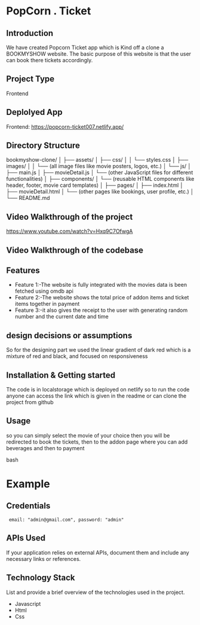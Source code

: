 # PopCorn . Ticket

## Introduction
We have created Popcorn Ticket app which is Kind off a clone a BOOKMYSHOW website. The basic purpose of this website is that the user can book there tickets accordingly.

## Project Type
Frontend 

## Deplolyed App
Frontend: https://popcorn-ticket007.netlify.app/

## Directory Structure

bookmyshow-clone/
│
├── assets/
│   ├── css/
│   │   └── styles.css
│   ├── images/
│   │   └── (all image files like movie posters, logos, etc.)
│   └── js/
│       ├── main.js
│       ├── movieDetail.js
│       └── (other JavaScript files for different functionalities)
│
├── components/
│   └── (reusable HTML components like header, footer, movie card templates)
│
├── pages/
│   ├── index.html
│   ├── movieDetail.html
│   └── (other pages like bookings, user profile, etc.)
│
└── README.md


## Video Walkthrough of the project
https://www.youtube.com/watch?v=Hxq9C7OfwgA

## Video Walkthrough of the codebase


## Features

- Feature 1:-The website is fully integrated with the movies data is been fetched using omdb api
- Feature 2:-The website shows the total price of addon items and ticket items together in payment
- Feature 3:-it also gives the receipt to the user with generating random number and the current date and time

## design decisions or assumptions
So for the designing part we used the linear gradient of dark red which is a mixture of red and black, and focused on responsiveness

## Installation & Getting started
The code is in localstorage which is deployed on netlify so to run the code anyone can access the link which is given in the readme or can clone the project from github


## Usage
so you can simply select the movie of your choice then you will be redirected to book the tickets, then to the addon page where you can add beverages and then to payment

bash
# Example



## Credentials
     email: "admin@gmail.com", password: "admin"

## APIs Used
If your application relies on external APIs, document them and include any necessary links or references.



## Technology Stack
List and provide a brief overview of the technologies used in the project.

- Javascript
- Html
- Css
